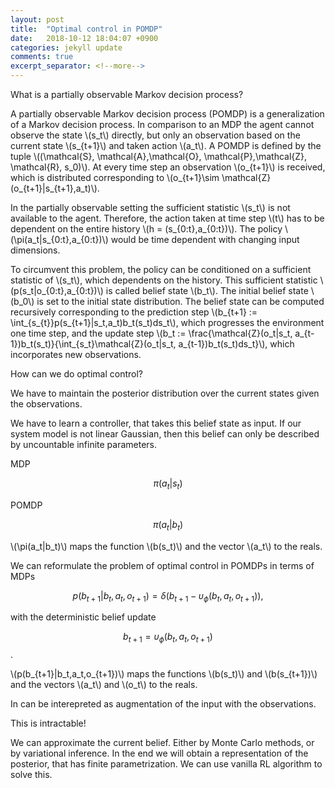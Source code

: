 ```yaml
---
layout: post
title:  "Optimal control in POMDP"
date:   2018-10-12 18:04:07 +0900
categories: jekyll update
comments: true
excerpt_separator: <!--more-->
---
```

<!--more-->
What is a partially observable Markov decision process?

A partially observable Markov decision process (POMDP) is a generalization of a Markov decision process. In comparison to an MDP the agent cannot observe the state \\(s_t\\) directly, but only an observation based on the current state \\(s_{t+1}\\) and taken action \\(a_t\\). A POMDP is defined by the tuple \\((\mathcal{S}, \mathcal{A},\mathcal{O}, \mathcal{P},\mathcal{Z}, \mathcal{R}, s_0)\\). At every time step an observation \\(o_{t+1}\\) is received, which is distributed corresponding to \\(o_{t+1}\sim \mathcal{Z}(o_{t+1}\|s_{t+1},a_t)\\).

In the partially observable setting the sufficient statistic \\(s_t\\) is not available to the agent. Therefore, the action taken at time step \\(t\\) has to be dependent on the entire history \\(h  = (s_{0:t},a_{0:t})\\). The policy \\(\pi(a_t\|s_{0:t},a_{0:t})\\) would be time dependent with changing input dimensions.

To circumvent this problem, the policy can be conditioned on a sufficient statistic of \\(s_t\\), which dependents on the history. This sufficient statistic \\(p(s_t\|o_{0:t},a_{0:t})\\) is called belief state \\(b_t\\). The initial belief state \\(b_0\\) is set to the initial state distribution. The belief state can be computed recursively corresponding to the prediction step \\(b_{t+1} := \int_{s_{t}}p(s_{t+1}\|s_t,a_t)b_t(s_t)ds_t\\), which progresses the environment one time step, and the update step \\(b_t :=  \frac{\mathcal{Z}(o_t\|s_t, a_{t-1})b_t(s_t)}{\int_{s_t}\mathcal{Z}(o_t\|s_t, a_{t-1})b_t(s_t)ds_t}\\), which incorporates new observations.

How can we do optimal control?

We have to maintain the posterior distribution over the current states given the observations.

We have to learn a controller, that takes this belief state as input. If our system model is not linear Gaussian, then this belief can only be described by uncountable infinite parameters. 

MDP

$$ \pi(a_t|s_t) $$


POMDP

$$ \pi(a_t|b_t) $$

\\(\pi(a_t\|b_t)\\) maps the function \\(b(s_t)\\) and the vector \\(a_t\\) to the reals.


We can reformulate the problem of optimal control in POMDPs in terms of MDPs


$$ p(b_{t+1}|b_t,a_t,o_{t+1}) = \delta(b_{t+1} - \upsilon_\phi(b_t, a_t, o_{t+1})), $$

with the deterministic belief update

$$ b_{t+1}  = \upsilon_\phi(b_t, a_t, o_{t+1}) $$.


\\(p(b_{t+1}\|b_t,a_t,o_{t+1})\\) maps the functions \\(b(s_t)\\) and \\(b(s_{t+1})\\) and the vectors \\(a_t\\) and  \\(o_t\\) to the reals.

In can be interepreted as augmentation of the input with the observations.




This is intractable!

We can approximate the current belief. Either by Monte Carlo methods, or by variational inference.
In the end we will obtain a representation of the posterior, that has finite parametrization.
We can use vanilla RL algorithm to solve this.







<script src="https://d3js.org/d3.v5.min.js" charset="utf-8"></script>
<script type="text/javascript" async src="https://cdn.mathjax.org/mathjax/latest/MathJax.js?config=TeX-AMS-MML_SVG"></script>
  <script src="https://cdn.plot.ly/plotly-latest.min.js"></script>

